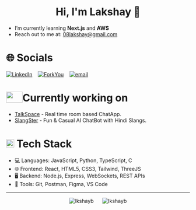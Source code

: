 <h1 align="center">Hi, I'm Lakshay 👋</h1>

- I’m currently learning **Next.js** and **AWS**
- Reach out to me at: [08lakshay@gmail.com](mailto:08lakshay@gmail.com)

# 🌐 Socials
[![LinkedIn](https://img.shields.io/badge/LinkedIn-%230077B5.svg?logo=linkedin&logoColor=white)](https://www.linkedin.com/in/lakshay-bhatia-22340a246) &nbsp;&nbsp; [![ForkYou](https://img.shields.io/badge/ForkYou-8A2BE2)](https://forkyou.dev/user/lkshayb) &nbsp;&nbsp;  [![email](https://img.shields.io/badge/Mail-D14836?logo=gmail&logoColor=white)](mailto:08lakshay@gmail.com)
# <img src = "https://media0.giphy.com/media/v1.Y2lkPTc5MGI3NjExN2x5a281YmFoNzIwemR1ZTdoYTRldDk4dnI0ZXRzcjBxNGl1MHd4ZCZlcD12MV9pbnRlcm5hbF9naWZfYnlfaWQmY3Q9Zw/L1R1tvI9svkIWwpVYr/giphy.gif" width="45px" height="30px" align="top"/>Currently working on
- [TalkSpace](https://talkspace-ivory.vercel.app/) - Real time room based ChatApp.
- [SlangSter](https://slangster.vercel.app/) - Fun & Casual AI ChatBot with Hindi Slangs.


#  <img src = "https://media2.giphy.com/media/QssGEmpkyEOhBCb7e1/giphy.gif?cid=ecf05e47a0n3gi1bfqntqmob8g9aid1oyj2wr3ds3mg700bl&rid=giphy.gif" width="22px" align="cenetr"/>  Tech Stack
- 💻 Languages: JavaScript, Python, TypeScript, C
- 🌐 Frontend: React, HTML5, CSS3, Tailwind, ThreeJS
- 🖥️ Backend: Node.js, Express, WebSockets, REST APIs
- 🔧 Tools: Git, Postman, Figma, VS Code
---
<p align="center">
  <img src="https://github-readme-stats.vercel.app/api/top-langs/?username=lkshayb&layout=donut&theme=radical" alt="lkshayb" />
  &nbsp;&nbsp;&nbsp;&nbsp;
  <img src="https://github-readme-stats.vercel.app/api?username=lkshayb&show_icons=true&theme=radical" alt="lkshayb" />
</p>
